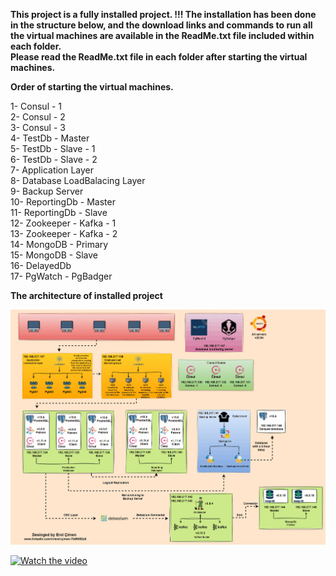   **This project is a fully installed project. !!!  The installation has been done in the structure below, and the download links and commands to run all the virtual machines are available in the ReadMe.txt file included within each folder.** <br />
   **Please read the ReadMe.txt file in each folder after starting the virtual machines.** <br />
   
   **Order of starting the virtual machines.** <br />
   
   1- Consul - 1 <br />
   2- Consul - 2 <br />
   3- Consul - 3 <br />
   4- TestDb - Master <br />
   5- TestDb - Slave - 1 <br />
   6- TestDb - Slave - 2 <br />
   7- Application Layer <br />
   8- Database LoadBalacing Layer <br />
   9- Backup Server <br />
   10- ReportingDb - Master <br />
   11- ReportingDb - Slave <br />
   12- Zookeeper - Kafka - 1 <br />
   13- Zookeeper - Kafka - 2 <br />
   14- MongoDB - Primary <br />
   15- MongoDB - Slave <br /> 
   16- DelayedDb <br />
   17- PgWatch - PgBadger <br />

   **The architecture of installed project** <br />

![](https://github.com/ProxySeer/PostgresLab/blob/main/Project-Architecture/Animation.gif)

[![Watch the video](https://i.sstatic.net/Vp2cE.png)]([https://youtu.be/vt5fpE0bzSY](https://www.youtube.com/watch?v=kSxEQe21Q4I))

  

